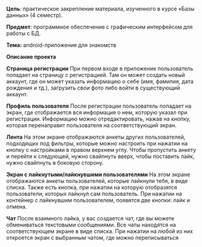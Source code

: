 **Цель**: практическое закрепление материала, изученного в курсе «Базы данных» (4 семестр).

**Предмет**: программное обеспечение с графическим интерфейсом для работы с БД.

**Тема:** android-приложение для знакомств

**Описание проекта**

**Страница регистрации**
При первом входе в приложение пользователь попадает на страницу с регистрацией. Там он может создать новый аккаунт, где он может указать информацию о себе (имя, фамилия, дата рождения и тд.), загрузить свои фото либо войти в существующий аккаунт.

**Профиль пользователя**
После регистрации пользователь попадает на экран, где отображается вся информация о нем, которую указал при регистрации. Информацию можно отредактировать, нажав на кнопку, которая перенаправит пользователя на соответствующий экран.

**Лента**
На этом экране отображаются анкеты других пользователей, подходящих под фильтры, которые можно настроить при нажатии на кнопку с настройками в правом верхнем углу. Чтобы пропустить анкету и перейти к следующей, нужно свайпнуть вверх, чтобы поставить лайк, нужно свайпнуть в боковую сторону.
     
**Экран с лайкнутыми/лайкнувшими пользователями**
На этом экране отображаются анкеты пользователей, которые лайкнули тебя, в виде списка. Также есть кнопка, при нажатии на которую отобразятся пользователи, которых лайкнул сам пользователь. При нажатии на контейнер с лайкнувшим пользователем, появятся две кнопки: лайк и отмена. 

**Чат**
После взаимного лайка, у вас создается чат, где вы можете обмениваться текстовыми сообщениями. Все чаты находятся на соответствующем экране в виде списка. При нажатии на любой из них откроется экран с выбранным чатом, где можно переписываться 
